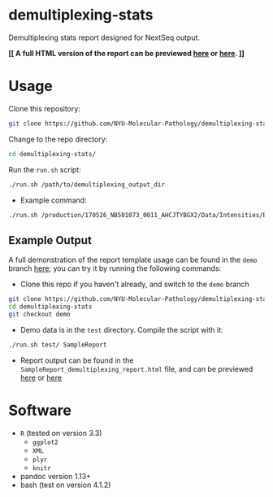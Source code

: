 # demultiplexing-stats

Demultiplexing stats report designed for NextSeq output.

__[[ A full HTML version of the report can be previewed [here](https://cdn.rawgit.com/NYU-Molecular-Pathology/demultiplexing-stats/b473a6a1b0a1b5a59b667495f39c8bb8fbae43bb/SampleRun_demultiplexing_report.html) or [here](http://htmlpreview.github.io/?https://github.com/NYU-Molecular-Pathology/demultiplexing-stats/blob/b473a6a1b0a1b5a59b667495f39c8bb8fbae43bb/SampleRun_demultiplexing_report.html). ]]__

# Usage

Clone this repository:

```bash
git clone https://github.com/NYU-Molecular-Pathology/demultiplexing-stats.git
```

Change to the repo directory:

```bash
cd demultiplexing-stats/
```

Run the `run.sh` script:
```bash
./run.sh /path/to/demultiplexing_output_dir
```

- Example command:
```bash
./run.sh /production/170526_NB501073_0011_AHCJTYBGX2/Data/Intensities/BaseCalls/Unaligned/
```

## Example Output

A full demonstration of the report template usage can be found in the `demo` branch [here](https://github.com/NYU-Molecular-Pathology/demultiplexing-stats/tree/demo); you can try it by running the following commands:

- Clone this repo if you haven't already, and switch to the `demo` branch

```bash
git clone https://github.com/NYU-Molecular-Pathology/demultiplexing-stats.git
cd demultiplexing-stats
git checkout demo
```

- Demo data is in the `test` directory. Compile the script with it:
```bash
./run.sh test/ SampleReport
```

- Report output can be found in the `SampleReport_demultiplexing_report.html` file, and can be previewed [here](https://cdn.rawgit.com/NYU-Molecular-Pathology/demultiplexing-stats/b473a6a1b0a1b5a59b667495f39c8bb8fbae43bb/SampleRun_demultiplexing_report.html) or [here](http://htmlpreview.github.io/?https://github.com/NYU-Molecular-Pathology/demultiplexing-stats/blob/b473a6a1b0a1b5a59b667495f39c8bb8fbae43bb/SampleRun_demultiplexing_report.html)



# Software
- `R` (tested on version 3.3)
  - `ggplot2`
  - `XML`
  - `plyr`
  - `knitr`
- pandoc version 1.13+
- bash (test on version 4.1.2)
